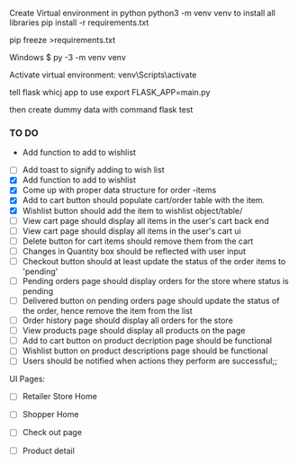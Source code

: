 Create Virtual environment in python
python3 -m venv venv
to install all libraries
pip install -r requirements.txt 

pip freeze >requirements.txt

Windows
$ py -3 -m venv venv

Activate virtual environment:
venv\Scripts\activate

tell flask whicj app to use
export FLASK_APP=main.py

then create dummy data with command
flask test


### TO DO 
* Add function to add to wishlist
- [ ] Add toast to signify adding to wish list
- [x] Add function to add to wishlist
- [x] Come up with proper data structure for order -items
- [x]  Add to cart button should populate cart/order table with the item. 
- [x] Wishlist button should add the item to wishlist object/table/
- [ ]  View cart page should display all items in the user's cart back end
- [ ]  View cart page should display all items in the user's cart ui
- [ ]  Delete button for cart items should remove them from the cart
- [ ]  Changes in Quantity box should be reflected with user input
- [ ]  Checkout button should at least update the status of the order items to 'pending'
- [ ]  Pending orders page should display orders for the store where status is pending
- [ ]  Delivered button on pending orders page should update the status of the order, hence remove the item from the list
- [ ] Order history page should display all orders for the store
- [ ] View products page should display all products on the page
- [ ]  Add to cart button on product decription page should be functional 
- [ ]  Wishlist button on product descriptions page should be functional
- [ ] Users should be notified when actions they perform are successful;;

UI Pages:
- [ ] Retailer Store Home
- [ ]  Shopper Home
- [ ]  Check out page
- [ ]  Product detail


